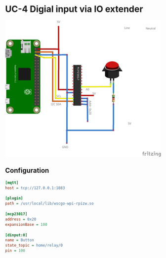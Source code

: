 # UC-4 Digial input via IO extender

![Direct relay connection](button_ioex_bb.png)

## Configuration

```ini
[mqtt]
host = tcp://127.0.0.1:1883

[plugin]
path = /usr/local/lib/wscgo-wpi-rpizw.so

[mcp23017]
address = 0x20
expansionBase = 100

[dinput:0]
name = Button
state_topic = home/relay/0
pin = 100
```